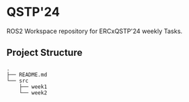 # QSTP'24

ROS2 Workspace repository for ERCxQSTP'24 weekly Tasks.

## Project Structure

```text
.
├── README.md
└── src
    ├── week1
    └── week2
```
